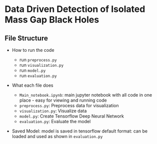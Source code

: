 
# Data Driven Detection of Isolated Mass Gap Black Holes


## File Structure

 - How to run the code

    - run `preprocess.py`
    - run `visualization.py`
    - run `model.py`
    - run `evaluation.py`

 - What each file does

    - `Main_notebook.ipynb`: main jupyter notebook with all code in one place - easy for viewing and running code
    - `preprocess.py`: Preprocess data for visualization
    - `visualization.py`: Visualize data
    - `model.py`: Create Tensorflow Deep Neural Network
    - `evaluation.py`: Evaluate the model

 - Saved Model: model is saved in tensorflow default format: can be loaded and used as shown in `evaluation.py`



